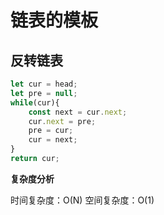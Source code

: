 # 链表的模板

## 反转链表

```js
let cur = head;
let pre = null;
while(cur){
    const next = cur.next;
    cur.next = pre;
    pre = cur;
    cur = next;
}
return cur;
```
**复杂度分析**

时间复杂度：O(N)
空间复杂度：O(1)

## 
